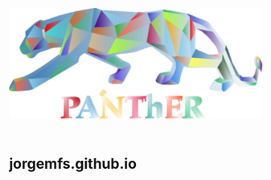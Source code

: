 <p align="center">
<img src="assets/img/panther_web.png" alt="Painter Web" width="600" border="0" /></p>
<br>
<p align="center">
</p>

# jorgemfs.github.io